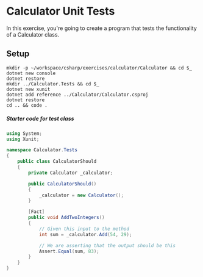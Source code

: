 # Calculator Unit Tests

In this exercise, you're going to create a program that tests the functionality of a Calculator class.

## Setup

```
mkdir -p ~/workspace/csharp/exercises/calculator/Calculator && cd $_
dotnet new console
dotnet restore
mkdir ../Calculator.Tests && cd $_
dotnet new xunit
dotnet add reference ../Calculator/Calculator.csproj 
dotnet restore
cd .. && code .
```

##### Starter code for test class

```cs
using System;
using Xunit;

namespace Calculator.Tests
{
    public class CalculatorShould
    {
        private Calculator _calculator;

        public CalculatorShould()
        {
            _calculator = new Calculator();
        }

        [Fact]
        public void AddTwoIntegers()
        {
            // Given this input to the method
            int sum = _calculator.Add(54, 29);

            // We are asserting that the output should be this
            Assert.Equal(sum, 83);
        }
    }
}
```
